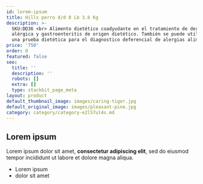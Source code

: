 ```yaml
---
id: lorem-ipsum
title: Hills perro d/d 8 Lb 3.6 Kg
description: >-
  SKU:DD36 <br> Alimento dietético coadyudante en el tratamiento de dermatitis
  alérgica y gastroenteritis de origen dietético. También se puede utilizar como
  una prueba dietética para el diagnostico deferencial de alergias alimentarias
price: '750'
order: 0
featured: false
seo:
  title: ''
  description: ''
  robots: []
  extra: []
  type: stackbit_page_meta
layout: product
default_thumbnail_image: images/caring-tiger.jpg
default_original_image: images/pleasant-pine.jpg
category: category/category-e2l57ul4s.md
---
```

## Lorem ipsum

Lorem ipsum dolor sit amet, **consectetur adipiscing elit**, sed do eiusmod tempor incididunt ut labore et dolore magna aliqua.

- Lorem ipsum
- dolor sit amet
